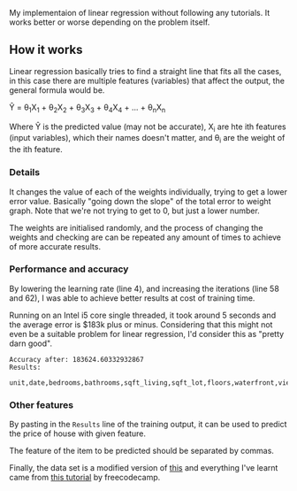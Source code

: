 My implementaion of linear regression without following any tutorials. It works better or worse depending on the problem itself.

## How it works

Linear regression basically tries to find a straight line that fits all the cases, in this case there are multiple features (variables) that affect the output, the general formula would be.

Ŷ = θ<sub>1</sub>X<sub>1</sub> + θ<sub>2</sub>X<sub>2</sub> + θ<sub>3</sub>X<sub>3</sub> + θ<sub>4</sub>X<sub>4</sub> + ... + θ<sub>n</sub>X<sub>n</sub>

Where Ŷ is the predicted value (may not be accurate), X<sub>i</sub> are hte ith features (input variables), which their names doesn't matter, and θ<sub>i</sub> are the weight of the ith feature.

### Details

It changes the value of each of the weights individually, trying to get a lower error value. Basically "going down the slope" of the total error to weight graph. Note that we're not trying to get to 0, but just a lower number.

The weights are initialised randomly, and the process of changing the weights and checking are can be repeated any amount of times to achieve of more accurate results.

### Performance and accuracy
By lowering the learning rate (line 4), and increasing the iterations (line 58 and 62), I was able to achieve better results at cost of training time.

Running on an Intel i5 core single threaded, it took around 5 seconds and the average error is $183k plus or minus. Considering that this might not even be a suitable problem for linear regression, I'd consider this as "pretty darn good".
```
Accuracy after: 183624.60332932867
Results:

unit,date,bedrooms,bathrooms,sqft_living,sqft_lot,floors,waterfront,view,condition,sqft_above,sqft_basement,yr_built,yr_renovated|0.31412448468784077,5.24320157355406,0.42267329938880993,1.005468325652698,148.4647004207102,-0.7374299195459875,0.08251998521457053,0.7259587520934087,0.01793811926712599,0.2258190321395345,101.76150165971748,34.89614266198863,-31.42705749726021,0.05288131733113168
```

### Other features

By pasting in the `Results` line of the training output, it can be used to predict the price of house with given feature.

The feature of the item to be predicted should be separated by commas.

Finally, the data set is a modified version of [this](https://www.kaggle.com/datasets/shree1992/housedata) and everything I've learnt came from [this tutorial](https://youtu.be/NWONeJKn6kc) by freecodecamp.

